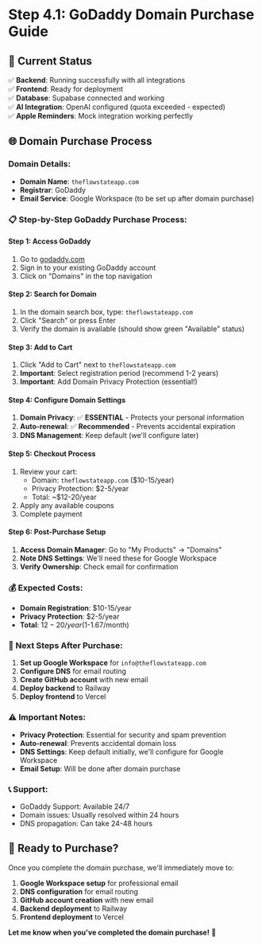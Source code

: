 # Step 4.1: GoDaddy Domain Purchase Guide

## 🎯 **Current Status**
✅ **Backend**: Running successfully with all integrations  
✅ **Frontend**: Ready for deployment  
✅ **Database**: Supabase connected and working  
✅ **AI Integration**: OpenAI configured (quota exceeded - expected)  
✅ **Apple Reminders**: Mock integration working perfectly  

## 🌐 **Domain Purchase Process**

### **Domain Details:**
- **Domain Name**: `theflowstateapp.com`
- **Registrar**: GoDaddy
- **Email Service**: Google Workspace (to be set up after domain purchase)

### **📋 Step-by-Step GoDaddy Purchase Process:**

#### **Step 1: Access GoDaddy**
1. Go to [godaddy.com](https://godaddy.com)
2. Sign in to your existing GoDaddy account
3. Click on "Domains" in the top navigation

#### **Step 2: Search for Domain**
1. In the domain search box, type: `theflowstateapp.com`
2. Click "Search" or press Enter
3. Verify the domain is available (should show green "Available" status)

#### **Step 3: Add to Cart**
1. Click "Add to Cart" next to `theflowstateapp.com`
2. **Important**: Select registration period (recommend 1-2 years)
3. **Important**: Add Domain Privacy Protection (essential!)

#### **Step 4: Configure Domain Settings**
1. **Domain Privacy**: ✅ **ESSENTIAL** - Protects your personal information
2. **Auto-renewal**: ✅ **Recommended** - Prevents accidental expiration
3. **DNS Management**: Keep default (we'll configure later)

#### **Step 5: Checkout Process**
1. Review your cart:
   - Domain: `theflowstateapp.com` ($10-15/year)
   - Privacy Protection: $2-5/year
   - Total: ~$12-20/year
2. Apply any available coupons
3. Complete payment

#### **Step 6: Post-Purchase Setup**
1. **Access Domain Manager**: Go to "My Products" → "Domains"
2. **Note DNS Settings**: We'll need these for Google Workspace
3. **Verify Ownership**: Check email for confirmation

### **💰 Expected Costs:**
- **Domain Registration**: $10-15/year
- **Privacy Protection**: $2-5/year
- **Total**: $12-20/year ($1-1.67/month)

### **🔧 Next Steps After Purchase:**
1. **Set up Google Workspace** for `info@theflowstateapp.com`
2. **Configure DNS** for email routing
3. **Create GitHub account** with new email
4. **Deploy backend** to Railway
5. **Deploy frontend** to Vercel

### **⚠️ Important Notes:**
- **Privacy Protection**: Essential for security and spam prevention
- **Auto-renewal**: Prevents accidental domain loss
- **DNS Settings**: Keep default initially, we'll configure for Google Workspace
- **Email Setup**: Will be done after domain purchase

### **📞 Support:**
- GoDaddy Support: Available 24/7
- Domain issues: Usually resolved within 24 hours
- DNS propagation: Can take 24-48 hours

## 🚀 **Ready to Purchase?**

Once you complete the domain purchase, we'll immediately move to:
1. **Google Workspace setup** for professional email
2. **DNS configuration** for email routing
3. **GitHub account creation** with new email
4. **Backend deployment** to Railway
5. **Frontend deployment** to Vercel

**Let me know when you've completed the domain purchase!** 🎉
